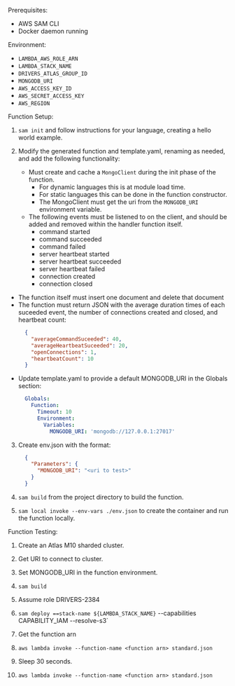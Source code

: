 Prerequisites:
- AWS SAM CLI
- Docker daemon running

Environment:
- `LAMBDA_AWS_ROLE_ARN`
- `LAMBDA_STACK_NAME`
- `DRIVERS_ATLAS_GROUP_ID`
- `MONGODB_URI`
- `AWS_ACCESS_KEY_ID`
- `AWS_SECRET_ACCESS_KEY`
- `AWS_REGION`

Function Setup:

1. `sam init` and follow instructions for your language, creating a hello world example.

2. Modify the generated function and template.yaml, renaming as needed, and add the
   following functionality:
   - Must create and cache a `MongoClient` during the init phase of the function.
     - For dynamic languages this is at module load time.
     - For static languages this can be done in the function constructor.
     - The MongoClient must get the uri from the `MONGODB_URI` environment variable.
   - The following events must be listened to on the client, and should be added and removed
     within the handler function itself.
     - command started
     - command succeeded
     - command failed
     - server heartbeat started
     - server heartbeat succeeded
     - server heartbeat failed
     - connection created
     - connection closed
  - The function itself must insert one document and delete that document
  - The function must return JSON with the average duration times of each suceeded
    event, the number of connections created and closed, and heartbeat count:
    ```json
      {
        "averageCommandSuceeded": 40,
        "averageHeartbeatSuceeded": 20,
        "openConnections": 1,
        "heartbeatCount": 10
      }
    ```
  - Update template.yaml to provide a default MONGODB_URI in the Globals section:
    ```yaml
      Globals:
        Function:
          Timeout: 10
          Environment:
            Variables:
              MONGODB_URI: 'mongodb://127.0.0.1:27017'
    ```

3. Create env.json with the format:
    ```json
      {
        "Parameters": {
          "MONGODB_URI": "<uri to test>"
        }
      }
    ```

4. `sam build` from the project directory to build the function.

5. `sam local invoke --env-vars ./env.json` to create the container and run the function locally.

Function Testing:

1. Create an Atlas M10 sharded cluster.

2. Get URI to connect to cluster.

3. Set MONGODB_URI in the function environment.

4. `sam build`

5. Assume role DRIVERS-2384

6. `sam deploy ==stack-name ${LAMBDA_STACK_NAME}` --capabilities CAPABILITY_IAM --resolve-s3`

7. Get the function arn

7. `aws lambda invoke --function-name <function arn> standard.json`

8. Sleep 30 seconds.

7. `aws lambda invoke --function-name <function arn> standard.json`
